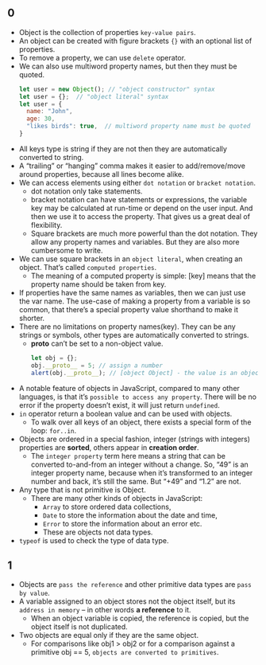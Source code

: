 ## 0
- Object is the collection of properties `key-value pairs`.
- An object can be created with figure brackets `{}` with an optional list of properties.
- To remove a property, we can use `delete` operator.
- We can also use multiword property names, but then they must be quoted.
  ```javascript
  let user = new Object(); // "object constructor" syntax
  let user = {};  // "object literal" syntax
  let user = {
    name: "John",
    age: 30,  
    "likes birds": true,  // multiword property name must be quoted
  }
  ```
- All keys type is string if they are not then they are automatically converted to string.
- A “trailing” or “hanging” comma makes it easier to add/remove/move around properties, because all lines become alike.
- We can access elements using either `dot notation` or `bracket notation`.
  - dot notation only take statements.
  - bracket notation can have statements or expressions, the variable key may be calculated at run-time or depend on the user input. And then we use it to access the property. That gives us a great deal of flexibility.
  - Square brackets are much more powerful than the dot notation. They allow any property names and variables. But they are also more cumbersome to write.
- We can use square brackets in an `object literal`, when creating an object. That’s called `computed properties`.
  - The meaning of a computed property is simple: [key] means that the property name should be taken from key.
- If properties have the same names as variables, then we can just use the var name. The use-case of making a property from a variable is so common, that there’s a special property value shorthand to make it shorter.
- There are no limitations on property names(key). They can be any strings or symbols, other types are automatically converted to strings.
  - __proto__ can’t be set to a non-object value.
    ```javascript
    let obj = {};
    obj.__proto__ = 5; // assign a number
    alert(obj.__proto__); // [object Object] - the value is an object, didn't work as intended
    ```
- A notable feature of objects in JavaScript, compared to many other languages, is that it’s `possible to access any property`. There will be no error if the property doesn’t exist, it will just return `undefined`.
- `in` operator return a boolean value and can be used with objects.
  - To walk over all keys of an object, there exists a special form of the loop: `for..in`.
- Objects are ordered in a special fashion, integer (strings with integers) properties are **sorted**, others appear in **creation order**.
  - The `integer property` term here means a string that can be converted to-and-from an integer without a change. So, “49” is an integer property name, because when it’s transformed to an integer number and back, it’s still the same. But “+49” and “1.2” are not.
- Any type that is not primitive is Object.
  - There are many other kinds of objects in JavaScript:
    - `Array` to store ordered data collections,
    - `Date` to store the information about the date and time,
    - `Error` to store the information about an error etc.
    - These are objects not data types.
- `typeof` is used to check the type of data type.


## 1
- Objects are `pass the reference` and other primitive data types are `pass by value`.
- A variable assigned to an object stores not the object itself, but its `address in memory` – in other words **a reference** to it.
  - When an object variable is copied, the reference is copied, but the object itself is not duplicated.
- Two objects are equal only if they are the same object.
  - For comparisons like obj1 > obj2 or for a comparison against a primitive obj == 5, `objects are converted to primitives`.
